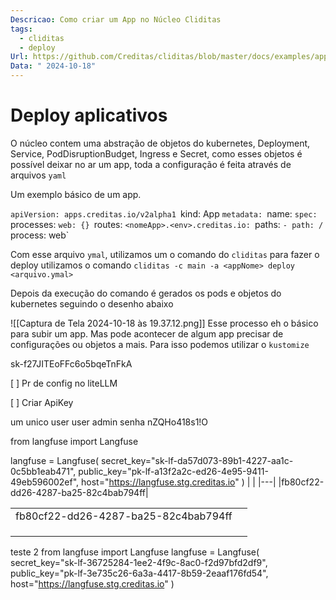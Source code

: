 ```yaml
---
Descricao: Como criar um App no Núcleo Cliditas
tags:
  - cliditas
  - deploy
Url: https://github.com/Creditas/cliditas/blob/master/docs/examples/app-manifest-walkthrough/README.md
Data: " 2024-10-18"
---
```


# Deploy aplicativos

O núcleo contem uma abstração de objetos do kubernetes, Deployment, Service, PodDisruptionBudget, Ingress e Secret, como esses objetos é possível deixar no ar um app, toda a configuração é feita através de arquivos `yaml`

Um exemplo básico de um app.

`apiVersion: apps.creditas.io/v2alpha1
`kind: App
`metadata:
	`name: <nomeApp>
`spec:
	`processes:
		`web: {}
	`routes:
		`<nomeApp>.<env>.creditas.io:
			`paths:
			`- path: /
			  `process: web`

Com esse arquivo `ymal`, utilizamos um o comando do `cliditas` para fazer o deploy utilizamos o comando `cliditas -c main -a <appNome> deploy <arquivo.ymal>`

Depois da execução do comando é gerados os pods e objetos do kubernetes seguindo o desenho abaixo


![[Captura de Tela 2024-10-18 às 19.37.12.png]]
Esse processo eh o básico para subir um app. Mas pode acontecer de algum app precisar de configurações ou objetos a mais. Para isso podemos utilizar o `kustomize`


sk-f27JITEoFFc6o5bqeTnFkA

[ ] Pr de config no liteLLM

[ ] Criar ApiKey


um unico user 
user admin 
senha nZQHo418s1!O

from langfuse import Langfuse

langfuse = Langfuse(
  secret_key="sk-lf-da57d073-89b1-4227-aa1c-0c5bb1eab471",
  public_key="pk-lf-a13f2a2c-ed26-4e95-9411-49eb596002ef",
  host="https://langfuse.stg.creditas.io"
)
|   |
|---|
|fb80cf22-dd26-4287-ba25-82c4bab794ff|

|                                      |     |
| ------------------------------------ | --- |
| fb80cf22-dd26-4287-ba25-82c4bab794ff |     |
|                                      |     |
|                                      |     |
|                                      |     |

teste 2
from langfuse import Langfuse langfuse = Langfuse( secret_key="sk-lf-36725284-1ee2-4f9c-8ac0-f2d97bfd2df9", public_key="pk-lf-3e735c26-6a3a-4417-8b59-2eaaf176fd54", host="https://langfuse.stg.creditas.io" )